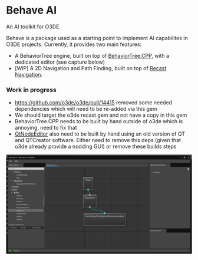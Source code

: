 # Behave AI

An AI toolkit for O3DE.

Behave is a package used as a starting point to implement AI capabilites in O3DE projects. Currently, it provides two main features:

- A BehaviorTree engine, built on top of [BehaviorTree.CPP](https://github.com/BehaviorTree/BehaviorTree.CPP), with a dedicated editor (see capture below)
- [WIP] A 2D Navigation and Path Finding, built on top of [Recast Navigation](https://github.com/recastnavigation/recastnavigation).

### Work in progress

- https://github.com/o3de/o3de/pull/14415 removed some needed dependencies which will need to be re-added via this gem
- We should target the o3de recast gem and not have a copy in this gem
- BehaviorTree.CPP needs to be built by hand outside of o3de which is annoying, need to fix that
- [QtNodeEditor](https://github.com/paceholder/nodeeditor) also need to be built by hand using an old version of QT and QTCreator software. Either need to remove this deps (given that o3de already provide a nodding GUI) or remove these builds steps

![Doc](Doc/behaviortree.png)
